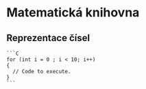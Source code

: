 # Matematická knihovna
## Reprezentace čísel 
    ```C
    for (int i = 0 ; i < 10; i++)
    {
      // Code to execute.
    }
    ```

